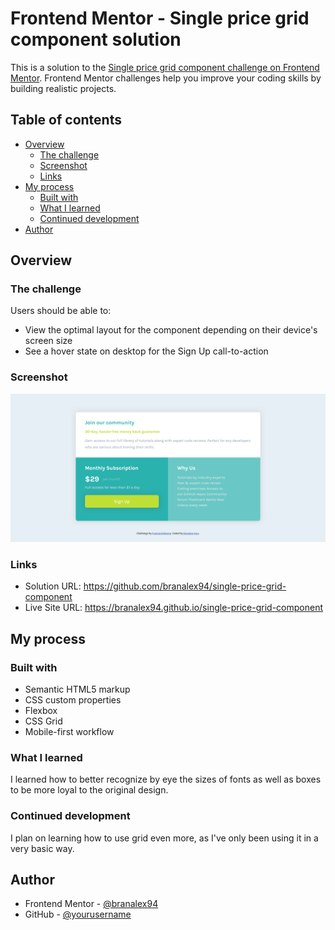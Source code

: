 # Frontend Mentor - Single price grid component solution

This is a solution to the [Single price grid component challenge on Frontend Mentor](https://www.frontendmentor.io/challenges/single-price-grid-component-5ce41129d0ff452fec5abbbc). Frontend Mentor challenges help you improve your coding skills by building realistic projects.

## Table of contents

- [Overview](#overview)
  - [The challenge](#the-challenge)
  - [Screenshot](#screenshot)
  - [Links](#links)
- [My process](#my-process)
  - [Built with](#built-with)
  - [What I learned](#what-i-learned)
  - [Continued development](#continued-development)
- [Author](#author)

## Overview

### The challenge

Users should be able to:

- View the optimal layout for the component depending on their device's screen size
- See a hover state on desktop for the Sign Up call-to-action

### Screenshot

![](./single-price-grid-component-finished-challenge.png)

### Links

- Solution URL: https://github.com/branalex94/single-price-grid-component
- Live Site URL: https://branalex94.github.io/single-price-grid-component

## My process

### Built with

- Semantic HTML5 markup
- CSS custom properties
- Flexbox
- CSS Grid
- Mobile-first workflow

### What I learned

I learned how to better recognize by eye the sizes of fonts as well as boxes to be more loyal to the original design.

### Continued development

I plan on learning how to use grid even more, as I've only been using it in a very basic way.

## Author

- Frontend Mentor - [@branalex94](https://www.frontendmentor.io/profile/branalex94)
- GitHub - [@yourusername](https://www.github.com/branalex94)
